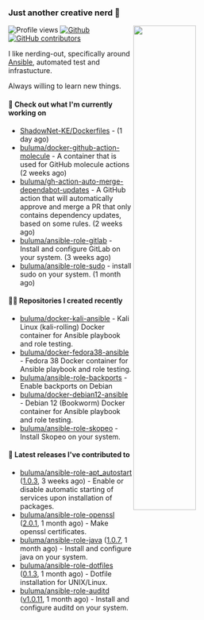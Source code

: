 ### Just another creative nerd 👋


![Profile views](https://gpvc.arturio.dev/buluma) <a href="https://gitstats.me/buluma">
  <img align="right" src="https://github-readme-stats.vercel.app/api?username=buluma&theme=gotham&show_icons=true" width="50%"/>
</a>
[![Github](https://img.shields.io/badge/-buluma-black?style=flat&labelColor=black&logo=github&logoColor=white&include_all_commits=true&count_private=true)](https://gitstats.me/buluma)
[![GitHub contributors](https://img.shields.io/github/contributors/buluma/badges.svg)](https://GitHub.com/buluma/badges/graphs/contributors/)

I like nerding-out, specifically around [Ansible](https://github.com/ansible/ansible), automated test and infrastucture.

Always willing to learn new things.

#### 👷 Check out what I'm currently working on

- [ShadowNet-KE/Dockerfiles](https://github.com/ShadowNet-KE/Dockerfiles) -  (1 day ago)
- [buluma/docker-github-action-molecule](https://github.com/buluma/docker-github-action-molecule) - A container that is used for GitHub molecule actions (2 weeks ago)
- [buluma/gh-action-auto-merge-dependabot-updates](https://github.com/buluma/gh-action-auto-merge-dependabot-updates) - A GitHub action that will automatically approve and merge a PR that only contains dependency updates, based on some rules. (2 weeks ago)
- [buluma/ansible-role-gitlab](https://github.com/buluma/ansible-role-gitlab) - Install and configure GitLab on your system. (3 weeks ago)
- [buluma/ansible-role-sudo](https://github.com/buluma/ansible-role-sudo) - install sudo on your system. (1 month ago)

#### 👨‍💻 Repositories I created recently

- [buluma/docker-kali-ansible](https://github.com/buluma/docker-kali-ansible) - Kali Linux (kali-rolling) Docker container for Ansible playbook and role testing. 
- [buluma/docker-fedora38-ansible](https://github.com/buluma/docker-fedora38-ansible) - Fedora 38 Docker container for Ansible playbook and role testing.
- [buluma/ansible-role-backports](https://github.com/buluma/ansible-role-backports) - Enable backports on Debian
- [buluma/docker-debian12-ansible](https://github.com/buluma/docker-debian12-ansible) - Debian 12 (Bookworm) Docker container for Ansible playbook and role testing.
- [buluma/ansible-role-skopeo](https://github.com/buluma/ansible-role-skopeo) - Install Skopeo on your system.

#### 🚀 Latest releases I've contributed to

- [buluma/ansible-role-apt_autostart](https://github.com/buluma/ansible-role-apt_autostart) ([1.0.3](https://github.com/buluma/ansible-role-apt_autostart/releases/tag/1.0.3), 3 weeks ago) - Enable or disable automatic starting of services upon installation of packages.
- [buluma/ansible-role-openssl](https://github.com/buluma/ansible-role-openssl) ([2.0.1](https://github.com/buluma/ansible-role-openssl/releases/tag/2.0.1), 1 month ago) - Make openssl certificates.
- [buluma/ansible-role-java](https://github.com/buluma/ansible-role-java) ([1.0.7](https://github.com/buluma/ansible-role-java/releases/tag/1.0.7), 1 month ago) - Install and configure java on your system.
- [buluma/ansible-role-dotfiles](https://github.com/buluma/ansible-role-dotfiles) ([0.1.3](https://github.com/buluma/ansible-role-dotfiles/releases/tag/0.1.3), 1 month ago) - Dotfile installation for UNIX/Linux.
- [buluma/ansible-role-auditd](https://github.com/buluma/ansible-role-auditd) ([v1.0.11](https://github.com/buluma/ansible-role-auditd/releases/tag/v1.0.11), 1 month ago) - Install and configure auditd on your system.


